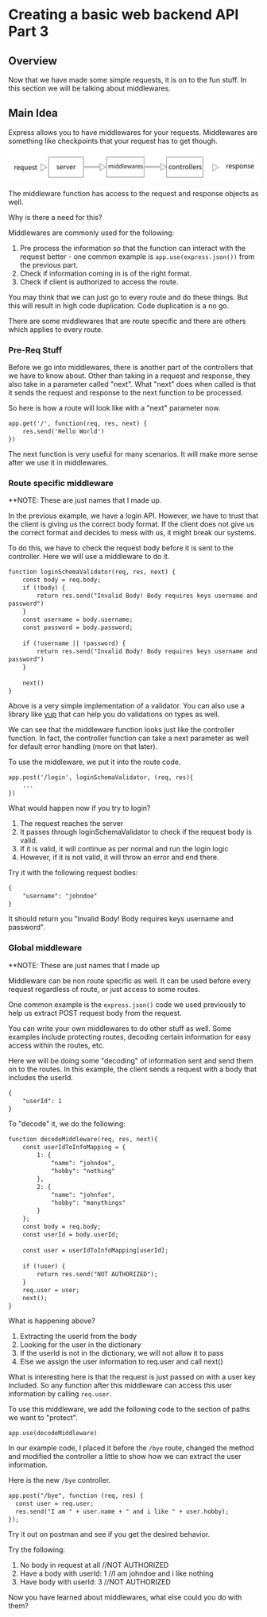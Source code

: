 # Creating a basic web backend API Part 3

## Overview

Now that we have made some simple requests, it is on to the fun stuff. In this section we will be talking about middlewares.

## Main Idea

Express allows you to have middlewares for your requests. Middlewares are something like checkpoints that your request has to get though.

![Middleware Example](./middleware.jpeg)

The middleware function has access to the request and response objects as well.

Why is there a need for this?

Middlewares are commonly used for the following:

1. Pre process the information so that the function can interact with the request better - one common example is `app.use(express.json())` from the previous part.
2. Check if information coming in is of the right format.
3. Check if client is authorized to access the route.

You may think that we can just go to every route and do these things. But this will result in high code duplication. Code duplication is a no go.

There are some middlewares that are route specific and there are others which applies to every route.

### Pre-Req Stuff

Before we go into middlewares, there is another part of the controllers that we have to know about. Other than taking in a request and response, they also take in a parameter called "next". What "next" does when called is that it sends the request and response to the next function to be processed.

So here is how a route will look like with a "next" parameter now.

```
app.get('/', function(req, res, next) {
    res.send('Hello World')
})
```

The next function is very useful for many scenarios. It will make more sense after we use it in middlewares.

### Route specific middleware

\*\*NOTE: These are just names that I made up.

In the previous example, we have a login API. However, we have to trust that the client is giving us the correct body format. If the client does not give us the correct format and decides to mess with us, it might break our systems.

To do this, we have to check the request body before it is sent to the controller. Here we will use a middleware to do it.

```
function loginSchemaValidator(req, res, next) {
    const body = req.body;
    if (!body) {
        return res.send("Invalid Body! Body requires keys username and password")
    }
    const username = body.username;
    const password = body.password;

    if (!username || !password) {
        return res.send("Invalid Body! Body requires keys username and password")
    }

    next()
}
```

Above is a very simple implementation of a validator. You can also use a library like [yup](https://www.npmjs.com/package/yup) that can help you do validations on types as well.

We can see that the middleware function looks just like the controller function. In fact, the controller function can take a next parameter as well for default error handling (more on that later).

To use the middleware, we put it into the route code.

```
app.post('/login', loginSchemaValidator, (req, res){
    ...
})
```

What would happen now if you try to login?

1. The request reaches the server
2. It passes through loginSchemaValidator to check if the request body is valid.
3. If it is valid, it will continue as per normal and run the login logic
4. However, if it is not valid, it will throw an error and end there.

Try it with the following request bodies:

```
{
    "username": "johndoe"
}
```

It should return you "Invalid Body! Body requires keys username and password".

### Global middleware

\*\*NOTE: These are just names that I made up

Middleware can be non route specific as well. It can be used before every request regardless of route, or just access to some routes.

One common example is the `express.json()` code we used previously to help us extract POST request body from the request.

You can write your own middlewares to do other stuff as well. Some examples include protecting routes, decoding certain information for easy access within the routes, etc.

Here we will be doing some "decoding" of information sent and send them on to the routes. In this example, the client sends a request with a body that includes the userId.

```
{
    "userId": 1
}
```

To "decode" it, we do the following:

```
function decodeMiddleware(req, res, next){
    const userIdToInfoMapping = {
        1: {
            "name": "johndoe",
            "hobby": "nothing"
        },
        2: {
            "name": "johnfoe",
            "hobby": "manythings"
        }
    };
    const body = req.body;
    const userId = body.userId;

    const user = userIdToInfoMapping[userId];

    if (!user) {
        return res.send("NOT AUTHORIZED");
    }
    req.user = user;
    next();
}
```

What is happening above?

1. Extracting the userId from the body
2. Looking for the user in the dictionary
3. If the userId is not in the dictionary, we will not allow it to pass
4. Else we assign the user information to req.user and call next()

What is interesting here is that the request is just passed on with a user key included. So any function after this middleware can access this user information by calling `req.user`.

To use this middleware, we add the following code to the section of paths we want to "protect".

```
app.use(decodeMiddleware)
```

In our example code, I placed it before the `/bye` route, changed the method and modified the controller a little to show how we can extract the user information.

Here is the new `/bye` controller.

```
app.post("/bye", function (req, res) {
  const user = req.user;
  res.send("I am " + user.name + " and i like " + user.hobby);
});
```

Try it out on postman and see if you get the desired behavior.

Try the following:

1. No body in request at all //NOT AUTHORIZED
2. Have a body with userId: 1 //I am johndoe and i like nothing
3. Have body with userId: 3 //NOT AUTHORIZED

Now you have learned about middlewares, what else could you do with them?
